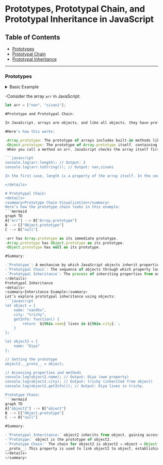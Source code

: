# Prototypes, Prototypal Chain, and Prototypal Inheritance in JavaScript

## Table of Contents
- [Prototypes](#prototypes)
- [Prototypal Chain](#prototypal-chain)
- [Prototypal Inheritance](#prototypal-inheritance)

---

### Prototypes
<details>
<summary>Basic Example

-Consider the array `arr` in JavaScript:
```javascript
let arr = ["nan", "sivani"];

#Prototype and Prototypal Chain:

In JavaScript, arrays are objects, and like all objects, they have prototypes. The array arr inherits from Array.prototype.

#Here's how this works:

-Array.prototype: The prototype of arrays includes built-in methods like push(), pop(), forEach(), etc.
-Object.prototype: The prototype of Array.prototype itself, containing fundamental methods like toString() and hasOwnProperty().
-When you call a method on arr, JavaScript checks the array itself first, then Array.prototype, and finally Object.prototype.

```javascript
console.log(arr.length); // Output: 2
console.log(arr.toString()); // Output: nan,sivani

In the first case, length is a property of the array itself. In the second, toString() is found on Array.prototype.

</details>

# Prototypal Chain:
<details>
<summary>Prototype Chain Visualization</summary>
Here’s how the prototype chain looks in this example:
```mermaid
graph TD
A["arr"] --> B["Array.prototype"]
B --> C["Object.prototype"]
C --> D["null"]

-arr has Array.prototype as its immediate prototype.
-Array.prototype has Object.prototype as its prototype.
-Object.prototype has null as its prototype.

#Summary:

-`Prototype`: A mechanism by which JavaScript objects inherit properties and methods from another object.
-`Prototypal Chain`: The sequence of objects through which property lookups are made. For arr, it's arr → Array.prototype → Object.prototype.
-`Prototypal Inheritance`: The process of inheriting properties from one object to another, allowing for the use of shared methods and properties.
</details>
Prototypal Inheritance
<details>
<summary>Inheritance Example</summary>
Let’s explore prototypal inheritance using objects:
```javascript
let object = {
    name: "nandhu",
    city: "trichy",
    getInfo: function() {
        return `${this.name} lives in ${this.city}.`;
    }
};

let object2 = { 
    name: "Diya"
};

// Setting the prototype
object2.__proto__ = object;

// Accessing properties and methods
console.log(object2.name); // Output: Diya (own property)
console.log(object2.city); // Output: trichy (inherited from object)
console.log(object2.getInfo()); // Output: Diya lives in trichy.

Prototype Chain:
```mermaid
graph TD
A["object2"] --> B["object"]
B --> C["Object.prototype"]
C --> D["null"]

#Summary:

-`Prototypal Inheritance:` object2 inherits from object, gaining access to its properties and methods.
-`Prototype:` object is the prototype of object2.
-`Prototype Chain:` The chain for object2 is object2 → object → Object.prototype → null.
__proto__: This property is used to link object2 to object, establishing inheritance.
</details>
</summary>